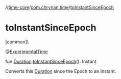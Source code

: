 //[time-core](../../index.md)/[com.chrynan.time](index.md)/[toInstantSinceEpoch](to-instant-since-epoch.md)

# toInstantSinceEpoch

[common]\

@[ExperimentalTime](https://kotlinlang.org/api/latest/jvm/stdlib/kotlin.time/-experimental-time/index.html)

fun [Duration](https://kotlinlang.org/api/latest/jvm/stdlib/kotlin.time/-duration/index.html).[toInstantSinceEpoch](to-instant-since-epoch.md)(): Instant

Converts this [Duration](https://kotlinlang.org/api/latest/jvm/stdlib/kotlin.time/-duration/index.html) since the Epoch to an Instant.
